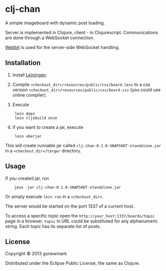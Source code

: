 # clj-chan

A simple imageboard with dynamic post loading.

Server is implemented in Clojure, client - in Clojurescript. Communications
are done through a WebSocket connection.

[Webbit](https://github.com/webbit/webbit) is used for the server-side
WebSocket handling.

## Installation

1. Install [Leiningen](http://leiningen.org/).
2. Compile `<checkout_dir>/resources/public/css/board.less` to a css version
`<checkout_dir>/resources/public/css/board.css` (you could use online
compiler).
3. Execute

        lein deps
        lein cljsbuild once

4. If you want to create a jar, execute

        lein uberjar

This will create runnable jar called `clj-chan-0.1.0-SNAPSHOT-standalone.jar`
in a `<checkout_dir>/targer` directory.

## Usage

If you created jar, run

        java -jar clj-chan-0.1.0-SNAPSHOT-standalone.jar

Or simply execute `lein run` in a `<checkout_dir>`.

The server would be started on the port 1337 of a current host.

To access a specific topic open the `http://your_host:1337/boards/topic`
page in a browser. `topic` in URL could be substituted for any alphanumeric
string. Each topic has its separate list of posts.

## License

Copyright © 2013 gsnewmark

Distributed under the Eclipse Public License, the same as Clojure.
